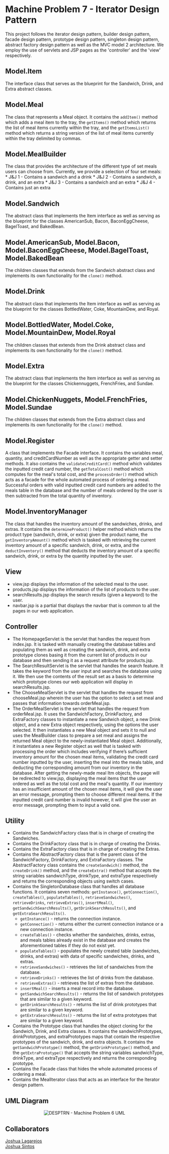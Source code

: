# Machine Problem 7 - Iterator Design Pattern

This project follows the iterator design pattern, builder design pattern, facade design pattern, prototype design pattern, singleton design pattern, abstract factory design pattern as well as the MVC model 2 architecture. We employ the use of servlets and JSP pages as the 'controller' and the 'view' respectively.

## Model.Item

The interface class that serves as the blueprint for the Sandwich, Drink, and Extra abstract classes.

## Model.Meal

The class that represents a Meal object. It contains the `addItem()` method which adds a meal item to the tray, the `getItems()` method which returns the list of meal items currently within the tray, and the `getItemsList()` method which returns a string version of the list of meal items currently within the tray delimited by commas.

## Model.MealBuilder

The class that provides the architecture of the different type of set meals users can choose from. Currently, we provide a selection of four set meals:
    * J&J 1 - Contains a sandwich and a drink
    * J&J 2 - Contains a sandwich, a drink, and an extra
    * J&J 3 - Contains a sandwich and an extra
    * J&J 4 - Contains just an extra

## Model.Sandwich

The abstract class that implements the Item interface as well as serving as the blueprint for the classes AmericanSub, Bacon, BaconEggCheese, BagelToast, and BakedBean.

## Model.AmericanSub, Model.Bacon, Model.BaconEggCheese, Model.BagelToast, Model.BakedBean

The children classes that extends from the Sandwich abstract class and implements its own functionality for the `clone()` method.

## Model.Drink

The abstract class that implements the Item interface as well as serving as the blueprint for the classes BottledWater, Coke, MountainDew, and Royal.

## Model.BottledWater, Model.Coke, Model.MountainDew, Model.Royal 

The children classes that extends from the Drink abstract class and implements its own functionality for the `clone()` method.

## Model.Extra

The abstract class that implements the Item interface as well as serving as the blueprint for the classes Chickennuggets, FrenchFries, and Sundae.

## Model.ChickenNuggets, Model.FrenchFries, Model.Sundae

The children classes that extends from the Extra abstract class and implements its own functionality for the `clone()` method.

## Model.Register

A class that implements the Facade interface. It contains the variables meal, quantity, and creditCardNumber as well as the appropriate getter and setter methods. It also contains the `validateCreditCard()` method which validates the inputted credit card number, the `getTotalCost()` method which computes for the meal's total cost, and the `processOrder()` method which acts as a facade for the whole automated process of ordering a meal. Successful orders with valid inputted credit card numbers are added to the meals table in the database and the number of meals ordered by the user is then subtracted from the total quantity of inventory.

## Model.InventoryManager

The class that handles the inventory amount of the sandwiches, drinks, and extras. It contains the `determineProduct()` helper method which returns the product type (sandwich, drink, or extra) given the product name, the `getInventoryAmount()` method which is tasked with retrieving the current inventory amount of a specific sandwich, drink, or extra, and the `deductInventory()` method that deducts the inventory amount of a specific sandwich, drink, or extra by the quantity inputted by the user.

## View

* view.jsp displays the information of the selected meal to the user.
* products.jsp displays the information of the list of products to the user.
* searchResults.jsp displays the search results (given a keyword) to the user.
* navbar.jsp is a partial that displays the navbar that is common to all the pages in our web application.

## Controller

* The HomepageServlet is the servlet that handles the request from index.jsp. It is tasked with manually creating the database tables and populating them as well as creating the sandwich, drink, and extra prototype clones basing it from the current list of products in our database and then sending it as a request attribute for products.jsp.
* The SearchResultServlet is the servlet that handles the search feature. It takes the keyword from the user input and searches the database using it. We then use the contents of the result set as a basis to determine which prototype clones our web application will display in searchResults.jsp.
* The ChooseMealServlet is the servlet that handles the request from chooseMeal.jsp wherein the user has the option to select a set meal and passes that information towards orderMeal.jsp.
* The OrderMealServlet is the servlet that handles the request from orderMeal.jsp. It uses the SandwichFactory, DrinkFactory, and ExtraFactory classes to instantiate a new Sandwich object, a new Drink object, and a new Extra object respectively, using the options the user selected. It then instantiates a new Meal object and sets it to null and uses the MealBuilder class to prepare a set meal and assigns the returned Meal object to the newly-instantiated Meal object. Additionally, it instantiates a new Register object as well that is tasked with processing the order which includes verifying if there’s sufficient inventory amount for the chosen meal items, validating the credit card number inputted by the user, inserting the meal into the meals table, and deducting the corresponding amount from our inventory in the database. After getting the newly-made meal Itm objects, the page will be redirected to view.jsp, displaying the meal items that the user ordered as well as the total cost and the meal's quantity. If our inventory has an insufficient amount of the chosen meal items, it will give the user an error message, prompting them to choose different meal items. If the inputted credit card number is invalid however, it will give the user an error message, prompting them to input a valid one.

## Utility

* Contains the SandwichFactory class that is in charge of creating the Sandwiches.
* Contains the DrinkFactory class that is in charge of creating the Drinks.
* Contains the ExtraFactory class that is in charge of creating the Extras.
* Contains the AbstractFactory class that is the parent class of the SandwichFactory, DrinkFactory, and ExtraFactory classes. The AbstractFactory class contains the `createSandwich()` method, the `createDrink()` method, and the `createExtra()` method that accepts the string variables sandwichType, drinkType, and extraType respectively and returns the corresponding objects using switch cases.
* Contains the SingletonDatabase class that handles all database functions. It contains seven methods: `getInstance()`, `getConnection()`, `createTables()`, `populateTables()`, `retrieveSandwiches()`, `retrieveDrinks`, `retrieveExtras()`, `insertMeal()`, `getSandwichSearchResults()`, `getDrinkSearchResults()`, and `getExtraSearchResults()`.
    * `getInstance()` - returns the connection instance.
    * `getConnection()` - returns either the current connection instance or a new connection instance.
    * `createTables()` - checks whether the sandwiches, drinks, extras, and meals tables already exist in the database and creates the aforementioned tables if they do not exist yet.
    * `populateTables()` - populates the newly created table (sandwiches, drinks, and extras) with data of specific sandwiches, drinks, and extras.
    * `retrieveSandwiches()` - retrieves the list of sandwiches from the database.
    * `retrieveDrinks()` - retrieves the list of drinks from the database.
    * `retrieveExtras()` - retrieves the list of extras from the database.
    * `insertMeal()` - inserts a meal record into the database.
    * `getSandwichSearchResults()` - returns the list of sandwich prototypes that are similar to a given keyword.
    * `getDrinkSearchResults()` - returns the list of drink prototypes that are similar to a given keyword.
    * `getExtraSearchResults()` - returns the list of extra prototypes that are similar to a given keyword.
* Contains the Prototype class that handles the object cloning for the Sandwich, Drink, and Extra classes. It contains the sandwichPrototypes, drinkPrototypes, and extraPrototypes maps that contain the respective prototypes of the sandwich, drink, and extra objects. It contains the `getSandwichPrototype()` method, the `getDrinkPrototype()` method, and the `getExtraPrototype()` that accepts the string variables sandwichType, drinkType, and extraType respectively and returns the corresponding prototype.
* Contains the Facade class that hides the whole automated process of ordering a meal.
* Contains the MealIterator class that acts as an interface for the Iterator design pattern.

## UML Diagram

<p align="center">
    <img alt="DESPTRN - Machine Problem 6 UML" src="https://github.com/JSintos/DESPTRN/blob/machineproblem6.1/DESPTRN%20-%20Machine%20Problem%206%20UML.png?raw=true">
</p>

## Collaborators

[Joshua Lagarejos](https://github.com/joshualagarejos)  
[Joshua Sintos](https://github.com/JSintos)